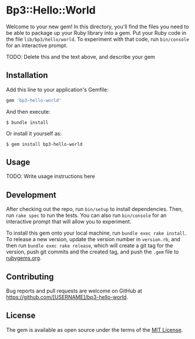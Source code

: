 # Bp3::Hello::World

Welcome to your new gem! In this directory, you'll find the files you need to be able to package up your Ruby library into a gem. Put your Ruby code in the file `lib/bp3/hello/world`. To experiment with that code, run `bin/console` for an interactive prompt.

TODO: Delete this and the text above, and describe your gem

## Installation

Add this line to your application's Gemfile:

```ruby
gem 'bp3-hello-world'
```

And then execute:

    $ bundle install

Or install it yourself as:

    $ gem install bp3-hello-world

## Usage

TODO: Write usage instructions here

## Development

After checking out the repo, run `bin/setup` to install dependencies. Then, run `rake spec` to run the tests. You can also run `bin/console` for an interactive prompt that will allow you to experiment.

To install this gem onto your local machine, run `bundle exec rake install`. To release a new version, update the version number in `version.rb`, and then run `bundle exec rake release`, which will create a git tag for the version, push git commits and the created tag, and push the `.gem` file to [rubygems.org](https://rubygems.org).

## Contributing

Bug reports and pull requests are welcome on GitHub at https://github.com/[USERNAME]/bp3-hello-world.

## License

The gem is available as open source under the terms of the [MIT License](https://opensource.org/licenses/MIT).
